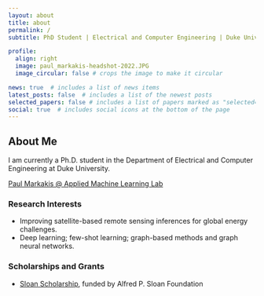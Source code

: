 ```yaml
---
layout: about
title: about
permalink: /
subtitle: PhD Student | Electrical and Computer Engineering | Duke University

profile:
  align: right
  image: paul_markakis-headshot-2022.JPG
  image_circular: false # crops the image to make it circular

news: true  # includes a list of news items
latest_posts: false  # includes a list of the newest posts
selected_papers: false # includes a list of papers marked as "selected={true}"
social: true  # includes social icons at the bottom of the page
---
```


## About Me

I am currently a Ph.D. student in the Department of Electrical and Computer Engineering at Duke University.

[Paul Markakis @ Applied Machine Learning Lab](https://amll.pratt.duke.edu/people/paul-markakis)

### Research Interests

- Improving satellite-based remote sensing inferences for global energy challenges.
- Deep learning; few-shot learning; graph-based methods and graph neural networks.

### Scholarships and Grants
- [Sloan Scholarship](https://ucem.duke.edu/sloan-scholarship/), funded by Alfred P. Sloan Foundation


